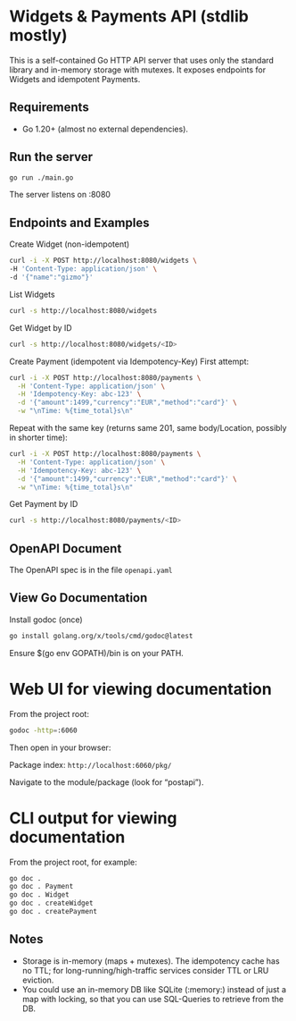 # Widgets & Payments API (stdlib mostly)

This is a self-contained Go HTTP API server that uses only the standard library and in-memory storage with mutexes. It exposes endpoints for Widgets and idempotent Payments.

## Requirements
- Go 1.20+ (almost no external dependencies).

## Run the server
```bash
go run ./main.go
```
The server listens on :8080

## Endpoints and Examples
Create Widget (non-idempotent)
```bash
curl -i -X POST http://localhost:8080/widgets \
-H 'Content-Type: application/json' \
-d '{"name":"gizmo"}'
```

List Widgets
```bash
curl -s http://localhost:8080/widgets
```

Get Widget by ID
```bash
curl -s http://localhost:8080/widgets/<ID>
```

Create Payment (idempotent via Idempotency-Key)
First attempt:
```bash
curl -i -X POST http://localhost:8080/payments \
  -H 'Content-Type: application/json' \
  -H 'Idempotency-Key: abc-123' \
  -d '{"amount":1499,"currency":"EUR","method":"card"}' \
  -w "\nTime: %{time_total}s\n"
```

Repeat with the same key (returns same 201, same body/Location, possibly in shorter time):
```bash
curl -i -X POST http://localhost:8080/payments \
  -H 'Content-Type: application/json' \
  -H 'Idempotency-Key: abc-123' \
  -d '{"amount":1499,"currency":"EUR","method":"card"}' \
  -w "\nTime: %{time_total}s\n"
```

Get Payment by ID
```bash
curl -s http://localhost:8080/payments/<ID>
```

## OpenAPI Document
The OpenAPI spec is in the file `openapi.yaml`

## View Go Documentation
Install godoc (once)
```bash
go install golang.org/x/tools/cmd/godoc@latest
```

Ensure $(go env GOPATH)/bin is on your PATH.

# Web UI for viewing documentation
From the project root:
```bash
godoc -http=:6060
```

Then open in your browser:

Package index: 
`http://localhost:6060/pkg/`

Navigate to the module/package (look for “postapi”).

# CLI output for viewing documentation
From the project root, for example:

```bash
go doc .
go doc . Payment
go doc . Widget
go doc . createWidget
go doc . createPayment
```

## Notes
- Storage is in-memory (maps + mutexes). The idempotency cache has no TTL; for long-running/high-traffic services consider TTL or LRU eviction.
- You could use an in-memory DB like SQLite (:memory:) instead of just a map with locking, so that you can use SQL-Queries to retrieve from the DB.
